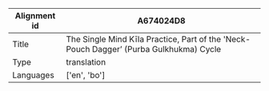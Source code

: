 |Alignment id | A674024D8
| --- | --- 
|Title | The Single Mind Kīla Practice, Part of the 'Neck-Pouch Dagger’ (Purba Gulkhukma) Cycle 
|Type | translation
|Languages | ['en', 'bo']
